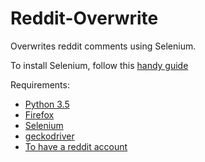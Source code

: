 # Reddit-Overwrite

Overwrites reddit comments using Selenium.

To install Selenium, follow this [handy guide](https://selenium-python.readthedocs.io/installation.html)  

Requirements:

* [Python 3.5](https://www.python.org/downloads/release/python-356/)
* [Firefox](https://www.mozilla.org/en-US/firefox/new/)
* [Selenium](https://pypi.org/project/selenium/)
* [geckodriver](https://github.com/mozilla/geckodriver/releases)
* [To have a reddit account](https://www.reddit.com/)
